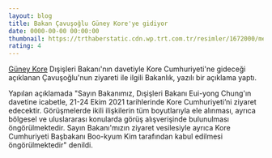 ```yaml
--- 
layout: blog
title: Bakan Çavuşoğlu Güney Kore'ye gidiyor
date: 0000-00-00 00:00:00
thumbnail: https://trthaberstatic.cdn.wp.trt.com.tr/resimler/1672000/mevlut-cavusoglu-aa-1673988.jpg
rating: 4
---
```

<p>
	<a href="https://www.trthaber.com/etiket/guney-kore/" target="_blank">Güney Kore</a> Dışişleri Bakanı'nın davetiyle Kore Cumhuriyeti'ne gideceği açıklanan Çavuşoğlu'nun ziyareti ile ilgili Bakanlık, yazılı bir açıklama yaptı.</p>
<p>
	Yapılan açıklamada "Sayın Bakanımız, Dışişleri Bakanı Eui-yong Chung'ın davetine icabetle, 21-24 Ekim 2021 tarihlerinde Kore Cumhuriyeti’ni ziyaret edecektir. Görüşmelerde ikili ilişkilerin tüm boyutlarıyla ele alınması, ayrıca bölgesel ve uluslararası konularda görüş alışverişinde bulunulması öngörülmektedir. Sayın Bakanı'mızın ziyaret vesilesiyle ayrıca Kore Cumhuriyeti Başbakanı Boo-kyum Kim tarafından kabul edilmesi öngörülmektedir" denildi.</p>